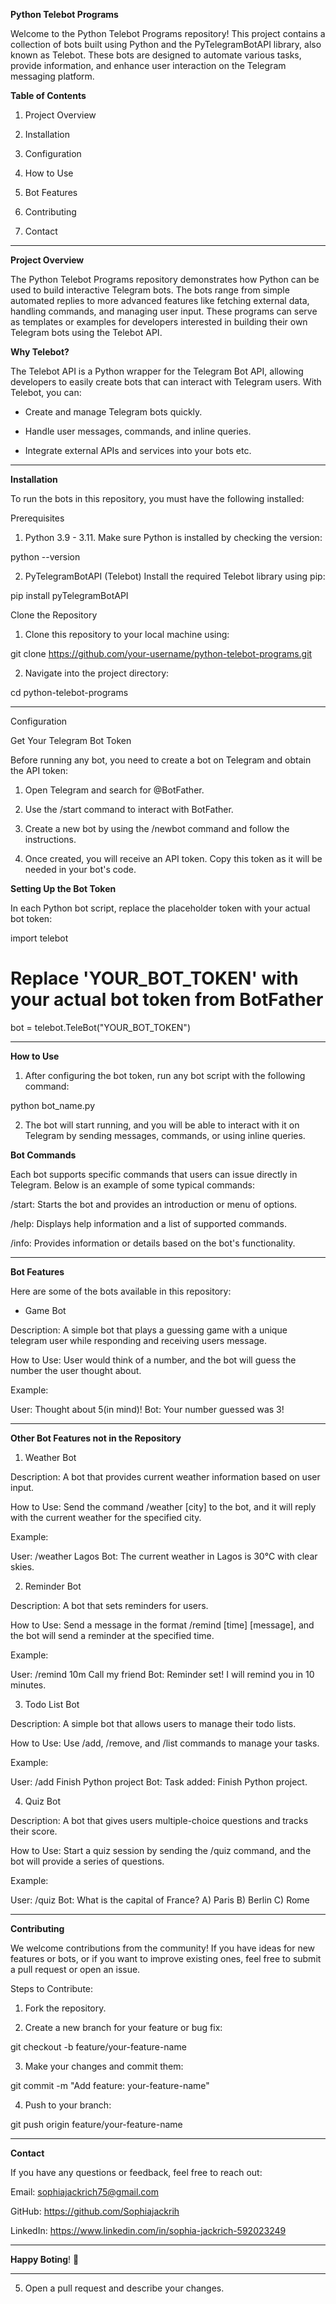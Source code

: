 
****Python Telebot Programs****

Welcome to the Python Telebot Programs repository! This project contains a collection of bots built using Python and the PyTelegramBotAPI library, also known as Telebot. 
These bots are designed to automate various tasks, provide information, and enhance user interaction on the Telegram messaging platform.

**Table of Contents**

1. Project Overview


2. Installation


3. Configuration


4. How to Use


5. Bot Features


6. Contributing


7. Contact




---

**Project Overview**

The Python Telebot Programs repository demonstrates how Python can be used to build interactive Telegram bots. 
The bots range from simple automated replies to more advanced features like fetching external data, handling commands, and managing user input.
These programs can serve as templates or examples for developers interested in building their own Telegram bots using the Telebot API.

**Why Telebot?**

The Telebot API is a Python wrapper for the Telegram Bot API, allowing developers to easily create bots that can interact with Telegram users. With Telebot, you can:

- Create and manage Telegram bots quickly.

- Handle user messages, commands, and inline queries.

- Integrate external APIs and services into your bots etc.



---

**Installation**

To run the bots in this repository, you must have the following installed:

Prerequisites

1. Python 3.9 - 3.11.
Make sure Python is installed by checking the version:

python --version


2. PyTelegramBotAPI (Telebot)
Install the required Telebot library using pip:

pip install pyTelegramBotAPI



Clone the Repository

1. Clone this repository to your local machine using:

git clone https://github.com/your-username/python-telebot-programs.git


2. Navigate into the project directory:

cd python-telebot-programs




---

Configuration

Get Your Telegram Bot Token

Before running any bot, you need to create a bot on Telegram and obtain the API token:

1. Open Telegram and search for @BotFather.


2. Use the /start command to interact with BotFather.


3. Create a new bot by using the /newbot command and follow the instructions.


4. Once created, you will receive an API token. Copy this token as it will be needed in your bot's code.



**Setting Up the Bot Token**

In each Python bot script, replace the placeholder token with your actual bot token:

import telebot

# Replace 'YOUR_BOT_TOKEN' with your actual bot token from BotFather
bot = telebot.TeleBot("YOUR_BOT_TOKEN")


---

**How to Use**

1. After configuring the bot token, run any bot script with the following command:

python bot_name.py


2. The bot will start running, and you will be able to interact with it on Telegram by sending messages, commands, or using inline queries.



**Bot Commands**

Each bot supports specific commands that users can issue directly in Telegram. Below is an example of some typical commands:

/start: Starts the bot and provides an introduction or menu of options.

/help: Displays help information and a list of supported commands.

/info: Provides information or details based on the bot's functionality.



---

**Bot Features**

Here are some of the bots available in this repository:

- Game Bot

Description: A simple bot that plays a guessing game with a unique telegram user while responding and receiving users message.

How to Use: User would think of a number, and the bot will guess the number the user thought about.

Example:

User: Thought about 5(in mind)!
Bot: Your number guessed was 3!


---

**Other Bot Features not in the Repository**

1. Weather Bot

Description: A bot that provides current weather information based on user input.

How to Use: Send the command /weather [city] to the bot, and it will reply with the current weather for the specified city.

Example:

User: /weather Lagos
Bot: The current weather in Lagos is 30°C with clear skies.


2. Reminder Bot

Description: A bot that sets reminders for users.

How to Use: Send a message in the format /remind [time] [message], and the bot will send a reminder at the specified time.

Example:

User: /remind 10m Call my friend
Bot: Reminder set! I will remind you in 10 minutes.


3. Todo List Bot

Description: A simple bot that allows users to manage their todo lists.

How to Use: Use /add, /remove, and /list commands to manage your tasks.

Example:

User: /add Finish Python project
Bot: Task added: Finish Python project.


4. Quiz Bot

Description: A bot that gives users multiple-choice questions and tracks their score.

How to Use: Start a quiz session by sending the /quiz command, and the bot will provide a series of questions.

Example:

User: /quiz
Bot: What is the capital of France?
A) Paris
B) Berlin
C) Rome



---

**Contributing**

We welcome contributions from the community! If you have ideas for new features or bots, or if you want to improve existing ones, feel free to submit a pull request or open an issue.

Steps to Contribute:

1. Fork the repository.


2. Create a new branch for your feature or bug fix:

git checkout -b feature/your-feature-name


3. Make your changes and commit them:

git commit -m "Add feature: your-feature-name"


4. Push to your branch:

git push origin feature/your-feature-name


---

**Contact**

If you have any questions or feedback, feel free to reach out:

Email: sophiajackrich75@gmail.com

GitHub: https://github.com/Sophiajackrih

LinkedIn: https://www.linkedin.com/in/sophia-jackrich-592023249


---

**Happy Boting**! 🎉

---


5. Open a pull request and describe your changes.



